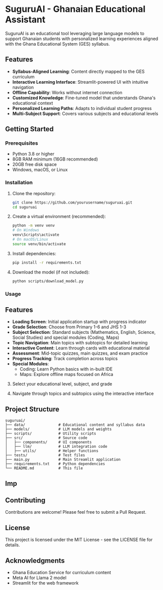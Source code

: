 # SuguruAI - Ghanaian Educational Assistant

SuguruAI is an educational tool leveraging large language models to support Ghanaian students with personalized learning experiences aligned with the Ghana Educational System (GES) syllabus.

## Features

- **Syllabus-Aligned Learning**: Content directly mapped to the GES curriculum
- **Interactive Learning Interface**: Streamlit-powered UI with intuitive navigation
- **Offline Capability**: Works without internet connection
- **Customized Knowledge**: Fine-tuned model that understands Ghana's educational context
- **Personalized Learning Paths**: Adapts to individual student progress
- **Multi-Subject Support**: Covers various subjects and educational levels

## Getting Started

### Prerequisites

- Python 3.8 or higher
- 8GB RAM minimum (16GB recommended)
- 20GB free disk space
- Windows, macOS, or Linux

### Installation

1. Clone the repository:
   ```bash
   git clone https://github.com/yourusername/suguruai.git
   cd suguruai
   ```

2. Create a virtual environment (recommended):
   ```bash
   python -m venv venv
   # On Windows
   venv\Scripts\activate
   # On macOS/Linux
   source venv/bin/activate
   ```

3. Install dependencies:
   ```bash
   pip install -r requirements.txt
   ```

4. Download the model (if not included):
   ```bash
   python scripts/download_model.py
   ```

### Usage

## Features

- **Loading Screen**: Initial application startup with progress indicator
- **Grade Selection**: Choose from Primary 1-6 and JHS 1-3
- **Subject Selection**: Standard subjects (Mathematics, English, Science, Social Studies) and special modules (Coding, Maps)
- **Topic Navigation**: Main topics with subtopics for detailed learning
- **Interactive Content**: Learn through cards with educational material
- **Assessment**: Mid-topic quizzes, main quizzes, and exam practice
- **Progress Tracking**: Track completion across topics
- **Special Modules**:
  - Coding: Learn Python basics with in-built IDE
  - Maps: Explore offline maps focused on Africa

3. Select your educational level, subject, and grade

4. Navigate through topics and subtopics using the interactive interface

## Project Structure

```
suguruai/
├── data/               # Educational content and syllabus data
├── models/             # LLM models and weights
├── scripts/            # Utility scripts
├── src/                # Source code
│   ├── components/     # UI components
│   ├── llm/            # LLM integration code
│   ├── utils/          # Helper functions
├── tests/              # Test files
├── main.py             # Main Streamlit application
├── requirements.txt    # Python dependencies
└── README.md           # This file
```

## Imp

## Contributing

Contributions are welcome! Please feel free to submit a Pull Request.

## License

This project is licensed under the MIT License - see the LICENSE file for details.

## Acknowledgments

- Ghana Education Service for curriculum content
- Meta AI for Llama 2 model
- Streamlit for the web framework 